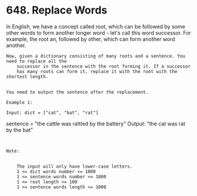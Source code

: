 # 648. Replace Words

In English, we have a concept called root, which can be followed by some other
        words to form another longer word - let's call this word successor. For
        example, the root an, followed by other, which can form another
        word another.

    Now, given a dictionary consisting of many roots and a sentence. You need to replace all the
        successor in the sentence with the root forming it. If a successor
        has many roots can form it, replace it with the root with the shortest length.
    

    You need to output the sentence after the replacement.

    Example 1:

    Input: dict = ["cat", "bat", "rat"]
sentence = "the cattle was rattled by the battery"
Output: "the cat was rat by the bat"

     

    Note:

    
        The input will only have lower-case letters.
        1 <= dict words number <= 1000
        1 <= sentence words number <= 1000
        1 <= root length <= 100
        1 <= sentence words length <= 1000